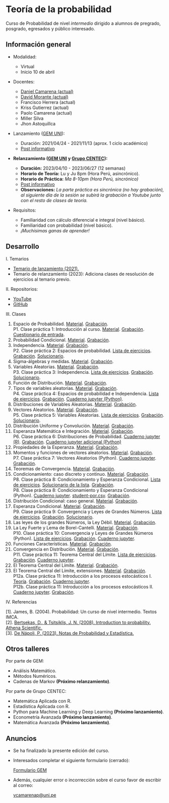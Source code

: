 # Teoría de la probabilidad

Curso de Probabilidad de nivel *intermedio* dirigido a alumnos de pregrado, posgrado, egresados y público interesado.



## Información general

- Modalidad: 

   - Virtual
   - Inicio 10 de abril

- Docentes: 

   - [Daniel Camarena (actual)](https://github.com/DanielCamarena)
   - [David Morante (actual)](https://github.com/Dlay05)
   - Francisco Herrera (actual)
   - Kriss Gutierrez (actual)
   - Paolo Camarena (actual)
   - Miller Silva
   - Jhon Astoquillca

- Lanzamiento ([GEM UNI](https://www.facebook.com/GEMFCUNI)):

   - Duración: 2021/04/24 - 2021/11/13 (aprox. 1 ciclo académico)
   - [Post informativo](https://www.facebook.com/GEMFCUNI/posts/pfbid025QnWHQb9F6HdTH8HNZiqf6SL1T19WXqCrdWwm41ccxiccLfUUBca9czd3AtG4Z3ul)

- **Relanzamiento ([GEM UNI](https://www.facebook.com/GEMFCUNI) y [Grupo CENTEC](https://www.facebook.com/grupocentec/)):** 
   
   - **Duración:** 2023/04/10 - 2023/06/27 (12 semanas)
   - **Horario de Teoría:** Lu y Ju 8pm (Hora Perú, asincrónico). 
   - **Horario de Práctica:** *Ma 8-10pm (Hora Perú, sincrónico)*
   - [Post informativo](https://www.facebook.com/236250423186775/posts/pfbid019KfqurWaoQT4ZTtRmyhciVj7uAqrAwN6cFpxqRfTeyYAYmx5e2DHr9kJ6UPyda4l/?sfnsn=mo&mibextid=RUbZ1f)
   - **Observaciones:** *La parte práctica es sincrónica (no hay grabación), al siguiente día de la sesión se subirá la grabación a Youtube junto con el resto de clases de teoría.*

- Requisitos:
   
   - Familiaridad con cálculo diferencial e integral (nivel básico).
   - Familiaridad con probabilidad (nivel básico).
   - *¡Muchísimas ganas de aprender!*


## Desarrollo

I. Temarios
   
   - [Temario de lanzamiento (2021).](https://drive.google.com/file/d/17OO3J11IpbBZYR6gERC-9_4Fh7VSzvHp/view?usp=share_link)
   - Temario de relanzamiento (2023): Adiciona clases de resolución de ejercicios al temario previo.

II. Repositorios:

   - [YouTube](https://youtube.com/playlist?list=PLYeULBCgR9DXFIZY_tX-FCOocFPqfu2IQ)
   - [GitHub](https://github.com/DanielCamarena/Cursos-Talleres/edit/main/Probabilidad_GEM/)

III. Clases

   1. Espacio de Probabilidad. [Material](https://drive.google.com/file/d/1OKCu-ILEGoG_iw693BtbzvaQlsTu7Q9U/view?usp=share_link). [Grabación](https://youtu.be/S3exXxAityg). <br>
   P1. Clase práctica 1: Introducción al curso. [Material](https://drive.google.com/file/d/1_SMegv2qD7sLHVUjKTA91anonvRGibVz/view?usp=share_link). [Grabación](https://youtu.be/ale_CkatOuY). [Cuestionario de entrada](https://forms.gle/WhVSdfikzS4N8yEXA). <br>
   2. Probabilidad Condicional. [Material](https://drive.google.com/file/d/10DPacAFxwR3ECfHxLW7UBsBZvSyL5R54/view?usp=share_link). [Grabación](https://youtu.be/F7QLhQ2Rs9U). <br>
   3. Independencia. [Material](https://drive.google.com/file/d/12AWRgalmjVyVM7EC-wdH9AmdzrxQA-e3/view?usp=share_link). [Grabación](https://youtu.be/Gq82OKxrlUg). <br>
   P2. Clase práctica 2: Espacios de probabilidad. [Lista de ejercicios](https://drive.google.com/file/d/1J5JyTnD5Ff_eiDbrw4lUxGqzgBnbVFdl/view?usp=share_link). [Grabación](https://youtu.be/3wnu6eKbPLw). [Solucionario](https://drive.google.com/file/d/1xzItB7sFVz-nwVrUaszbTp-n1HuvoDRs/view?usp=share_link). <br>
   4. Sigma-álgebras y medidas. [Material](https://drive.google.com/file/d/1nzaW3GMgz8sx6MfMbSNLAPAcTpWm1Aja/view?usp=share_link). [Grabación](https://youtu.be/CxMyLMm4Pf4). <br>
   5. Variables Aleatorias. [Material](https://drive.google.com/file/d/1nxy7fR-BNqMbVQRP4X0dKGqrWw5G74kC/view?usp=share_link). [Grabación](https://youtu.be/JXgDHkz5S-8). <br>
   P3. Clase práctica 3: Independencia. [Lista de ejercicios](https://drive.google.com/file/d/15Nlo0o-dzFROBqw2okstQcI4O5-8wrZi/view?usp=share_link). [Grabación](https://youtu.be/6tEBNiKSYc0). [Solucionario](https://drive.google.com/file/d/11iYAgzJ5awSE77_-19Gx6c2iRnKGE4nl/view?usp=share_link). <br>
   6. Función de Distribución. [Material](https://drive.google.com/file/d/19B64X3NddcwbAmuU598Djx7v5CluDCS0/view?usp=share_link). [Grabación](https://youtu.be/dkTglvD0ToU). <br>
   7. Tipos de variables aleatorias. [Material](https://drive.google.com/file/d/1xF0XOardCUvfbfC_bLCf8T7tCFnX3inB/view?usp=share_link). [Grabación](https://youtu.be/f-LM-_RZ9yc). <br>
   P4. Clase práctica 4: Espacios de probabilidad e Independencia. [Lista de ejercicios](https://drive.google.com/file/d/1rDgeg7kaZ1IHr2u0D6mUWCWQIx9VCfYr/view?usp=share_link). [Grabación](https://youtu.be/vmInSkDowdU). [Cuaderno jupyter (Python)](https://colab.research.google.com/drive/1rui-Z1tCZ6z3efnelYtmzvUdq-VA7N2S?usp=share_link). <br>
   8. Distribuciones de Variables Aleatorias. [Material](https://drive.google.com/file/d/1cO6gk9DWHcc35Eibj1jMSPjp3JnX8EOJ/view?usp=share_link). [Grabación](https://youtu.be/EkzT4guT8og). <br>
   9. Vectores Aleatorios. [Material](https://drive.google.com/file/d/1bkNDB3YAZXLCeagLTJMspl5ncFp4Q6pI/view?usp=share_link). [Grabación](https://youtu.be/yGhmEPOqdwE). <br>
   P5.  Clase práctica 5: Variables Aleatorias. [Lista de ejercicios](https://drive.google.com/file/d/1VQ0H3VOupwcVM5mfWy2RViAn-5H5pw-g/view?usp=share_link). [Grabación](https://youtu.be/0x0b240NLU4). [Solucionario](https://drive.google.com/file/d/1ZDDknXQTg_CxbPwV_zmGMk51JTn_xOXF/view?usp=share_link). <br>
   10. Distribución Uniforme y Convolución. [Material](https://drive.google.com/file/d/1Lg-xPiBnm5cPsT-rJnVxVkVcFSWMEC9m/view?usp=share_link). [Grabación](https://youtu.be/IwfjTGQGyR4). <br>
   11. Esperanza Matemática e Integración. [Material](https://drive.google.com/file/d/1rscVtTKJa_LJN5mIfEgaPRuce8JSm76_/view?usp=share_link). [Grabación](https://youtu.be/odHH5R9QubQ). <br>
   P6. Clase práctica 6: Distribuciones de Probabilidad. [Cuaderno jupyter (R)](https://colab.research.google.com/drive/1Gz5pBRG3twu94XY2yC_HG6ewNipP0HFz?usp=share_link). [Grabación](https://youtu.be/LeVpiefqALw). [Cuaderno jupyter adicional (Python)](https://colab.research.google.com/drive/1vK6aHjPGRyQ0xj4CwHmep_o4sVPqkbd1?usp=share_link) <br>
   12. Propiedades de la Esperanza. [Material](https://drive.google.com/file/d/11_jEqmOxNgKlGvlUby4HM8XEoXNIJV7F/view?usp=share_link). [Grabación](https://youtu.be/PIuKaasb98E). <br>
   13. Momentos y funciones de vectores aleatorios. [Material](https://drive.google.com/file/d/1FUQeFBUiMac2oNQ8TdJ6U2-zx86Lt9Tx/view?usp=share_link). [Grabación](https://youtu.be/aVbyDB7Mj1Q). <br>
   P7. Clase práctica 7: Vectores Aleatorios (Python). [Cuaderno jupyter](https://colab.research.google.com/drive/1ek06SajnzPU2QnI6OdRrFQugNic5mKHJ?usp=share_link). [Grabación](https://youtu.be/yBPJhHMFW5k). <br>   
   14. Teoremas de Convergencia. [Material](https://drive.google.com/file/d/1gWNqH4VkoltW7pR3HgxrSwwlP6MkKWDF/view?usp=share_link). [Grabación](https://youtu.be/SO5H9EO54ig). <br>
   15. Condicionamiento: caso discreto y continuo. [Material](https://drive.google.com/file/d/1PraDlldsI8i4Vaxnjz_LacUZ9VVpW5kj/view?usp=share_link). [Grabación](https://youtu.be/zXJPTCY_KYI). <br>
   P8. Clase práctica 8: Condicionamiento y Esperanza Condicional. [Lista de ejercicios](https://drive.google.com/file/d/1O3ovJihIquwGI5NpLMg73eIwKH-gMPfL/view?usp=share_link). [Solucionario de la lista](https://drive.google.com/file/d/1Pw8at3BihgbvMtfIkYUMYhzEiD9TDCB9/view?usp=share_link). [Grabación](https://youtu.be/LI6kPmyOZis). <br>
   P8. Clase práctica 8: Condicionamiento y Esperanza Condicional (Python). [Cuaderno jupyter](https://colab.research.google.com/drive/16jPN6dGwapab5qVYMQj9OPCOdnEs2gvj?usp=sharing). [student-por.csv](https://drive.google.com/file/d/13CYyil3_edSwBeSW7fKPORAfbR22mtN3/view?usp=drive_link). [Grabación](https://youtu.be/IpGlnyIJoHM). <br>
   16. Distribución Condicional: caso general. [Material](https://drive.google.com/file/d/1zngssBMKjpd3uQdCXvkFg2spFuqQ8HGC/view?usp=share_link). [Grabación](https://youtu.be/ZfpN9hUtbRg). <br>
   17. Esperanza Condicional. [Material](https://drive.google.com/file/d/1kOMiyrTI-6PZAOiHJr2bvDxSGl2Nb-jU/view?usp=share_link). [Grabación](https://youtu.be/wxSyRbj2-U4). <br>
   P9. Clase práctica 9: Convergencia y Leyes de Grandes Números. [Lista de ejercicios](https://drive.google.com/file/d/1J4uNsslhpFiz385a69ko0C5bhhYmViSg/view?usp=drive_link). [Grabación](). [Solucionario](https://drive.google.com/file/d/1eLglEypqL12JMbs2SrUxgTPmrNU9MuoT/view?usp=drive_link). <br>
   18. Las leyes de los grandes Números, la Ley Débil. [Material](https://drive.google.com/file/d/1kOMiyrTI-6PZAOiHJr2bvDxSGl2Nb-jU/view?usp=share_link). [Grabación](https://youtu.be/W-IbfWVUyC4). <br>
   19. La Ley Fuerte y Lema de Borel-Cantelli. [Material](https://drive.google.com/file/d/124sXe3pRuw2k__7zfNiLdB8FF2VCZ0Lo/view?usp=share_link). [Grabación](https://youtu.be/OibyFFAoOFI). <br>
   P10. Clase práctica 10: Convergencia y Leyes de Grandes Números (Python). [Lista de ejercicios](https://drive.google.com/file/d/1HvDAYybsjeY5WK1Idi2wYIAj9xAihpOS/view?usp=drive_link). [Grabación](). [Cuaderno jupyter](https://colab.research.google.com/drive/19wyKEXlw0UjV4UF6vdBDkQWLqGBeHyIJ?usp=drive_link). <br>
   20. Funciones Características. [Material](https://drive.google.com/file/d/1d2nGrSQKGy50NA-q2dSIwZdUltc7BK27/view?usp=share_link). [Grabación](https://youtu.be/i3RV6-BRdjM). <br>
   21. Convergencia en Distribución. [Material](https://drive.google.com/file/d/1QhFcCRyJo5xJG6-bUFqXPgct1Oo60S3I/view?usp=share_link). [Grabación](https://youtu.be/LIS3MqI0ynU). <br>
   P11. Clase práctica 11: Teorema Central del Límite. [Lista de ejercicios](). [Grabación](). [Cuaderno jupyter](https://colab.research.google.com/drive/1OQ1u0sc3Nd_64xNVqbmb6SQyCu6uEpYq?usp=drive_link). <br>
   22. El Teorema Central del Límite. [Material](https://drive.google.com/file/d/1KtbbT69zEiXUu1oiWGjvV7tsId0jUEZc/view?usp=share_link). [Grabación](https://youtu.be/jRUE-cYxvGw). <br>
   23. El Teorema Central del Límite, extensiones. [Material](https://drive.google.com/file/d/1yeULQz5lL76EH-ROAdTE27970NP1PnaV/view?usp=share_link). [Grabación](https://youtu.be/zwBAw0Xca3k). <br>
   P12a. Clase práctica 11: Introducción a los procesos estocásticos I. [Teoría](https://drive.google.com/file/d/1XGhI9gA4O2hdBwL5btGe0uQA7m1bmOHn/view?usp=drive_link). [Grabación](). [Cuaderno jupyter](https://colab.research.google.com/drive/16RROEk0-8Wpipx1aINbu0Mj3r67SYlS-?usp=drive_link). <br>
   P12b. Clase práctica 11: Introducción a los procesos estocásticos II. [Cuaderno jupyter](https://colab.research.google.com/drive/1mN_bGmsl8yJTkmYEVkJlG2seJw2bs94j?usp=drive_link). [Grabación](). <br>
   
IV. Referencias
   
   [1]. James, B. (2004). Probabilidad: Un curso de nivel intermedio. Textos IMCA. <br>
   [2]. [Bertsekas, D., & Tsitsiklis, J. N. (2008). Introduction to probability. Athena Scientific.](https://www.vfu.bg/en/e-Learning/Math--Bertsekas_Tsitsiklis_Introduction_to_probability.pdf) <br>
   [3]. [De Nápoli, P. (2023). Notas de Probabilidad y Estadística.](http://mate.dm.uba.ar/~pdenapo/notas_de_proba.pdf) <br>

## Otros talleres

Por parte de GEM:

- Análisis Matemático.
- Métodos Numéricos.
- Cadenas de Markov **(Próximo relanzamiento)**.

Por parte de Grupo CENTEC:

- Matemática Aplicada con R.
- Estadística Aplicada con R.
- Python para Machine Learning y Deep Learning **(Próximo lanzamiento)**.
- Econometría Avanzada **(Próximo lanzamiento)**.
- Matemática Avanzada **(Próximo lanzamiento)**.


## Anuncios

- Se ha finalizado la presente edición del curso.

- Interesados completar el siguiente formulario (cerrado):

  [Formulario GEM](https://forms.gle/SqNTUfKyCNH32mZR9)

- Además, cualquier error o incorrección sobre el curso favor de escribir al correo:

  vcamarenap@uni.pe
